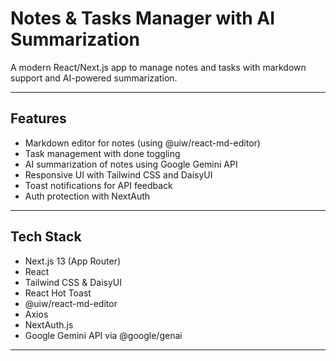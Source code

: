 # Notes & Tasks Manager with AI Summarization

A modern React/Next.js app to manage notes and tasks with markdown support and AI-powered summarization.

---

## Features

- Markdown editor for notes (using @uiw/react-md-editor)
- Task management with done toggling
- AI summarization of notes using Google Gemini API
- Responsive UI with Tailwind CSS and DaisyUI
- Toast notifications for API feedback
- Auth protection with NextAuth

---

## Tech Stack

- Next.js 13 (App Router)
- React
- Tailwind CSS & DaisyUI
- React Hot Toast
- @uiw/react-md-editor
- Axios
- NextAuth.js
- Google Gemini API via @google/genai

---

